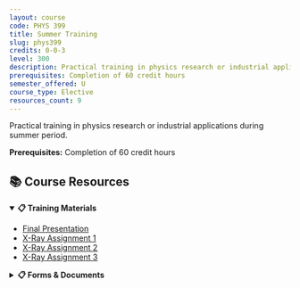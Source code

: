 ```yaml
---
layout: course
code: PHYS 399
title: Summer Training
slug: phys399
credits: 0-0-3
level: 300
description: Practical training in physics research or industrial applications during summer period.
prerequisites: Completion of 60 credit hours
semester_offered: U
course_type: Elective
resources_count: 9
---
```


Practical training in physics research or industrial applications during summer period.

**Prerequisites:** Completion of 60 credit hours

## 📚 Course Resources

<details open>
<summary><strong>📋 Training Materials</strong></summary>
<ul>
<li><a href="/assets/resources/electives/phys399/Final Presentation.pdf">Final Presentation</a></li>
<li><a href="/assets/resources/electives/phys399/X-RayAssignment1.pdf">X-Ray Assignment 1</a></li>
<li><a href="/assets/resources/electives/phys399/X-RayAssignment2.pdf">X-Ray Assignment 2</a></li>
<li><a href="/assets/resources/electives/phys399/X-RayAssignment3.pdf">X-Ray Assignment 3</a></li>
</ul>
</details>

<details>
<summary><strong>📋 Forms & Documents</strong></summary>
<ul>
<li><a href="/assets/resources/electives/phys399/Calendar-Summer Training 213.pdf">Training Calendar</a></li>
<li><a href="/assets/resources/electives/phys399/Contact Guide form.docx">Contact Guide Form</a></li>
<li><a href="/assets/resources/electives/phys399/EE Summer Training Report Model (8).docx">Training Report Model</a></li>
<li><a href="/assets/resources/electives/phys399/evaluation.summer.pdf">Summer Evaluation Form</a></li>
<li><a href="/assets/resources/electives/phys399/summer.progress.pdf">Summer Progress Form</a></li>
</ul>
</details>